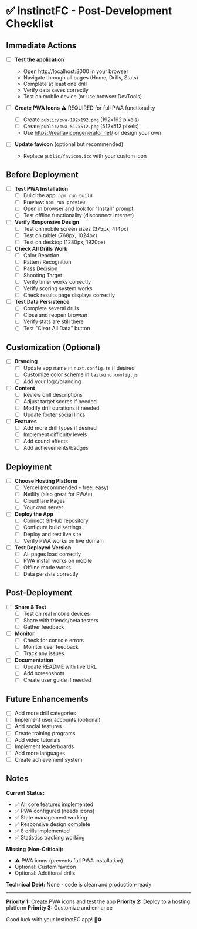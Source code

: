 # ✅ InstinctFC - Post-Development Checklist

## Immediate Actions

- [ ] **Test the application**
  - Open http://localhost:3000 in your browser
  - Navigate through all pages (Home, Drills, Stats)
  - Complete at least one drill
  - Verify data saves correctly
  - Test on mobile device (or use browser DevTools)

- [ ] **Create PWA Icons** ⚠️ REQUIRED for full PWA functionality
  - [ ] Create `public/pwa-192x192.png` (192x192 pixels)
  - [ ] Create `public/pwa-512x512.png` (512x512 pixels)
  - Use https://realfavicongenerator.net/ or design your own

- [ ] **Update favicon** (optional but recommended)
  - Replace `public/favicon.ico` with your custom icon

## Before Deployment

- [ ] **Test PWA Installation**
  - [ ] Build the app: `npm run build`
  - [ ] Preview: `npm run preview`
  - [ ] Open in browser and look for "Install" prompt
  - [ ] Test offline functionality (disconnect internet)

- [ ] **Verify Responsive Design**
  - [ ] Test on mobile screen sizes (375px, 414px)
  - [ ] Test on tablet (768px, 1024px)
  - [ ] Test on desktop (1280px, 1920px)

- [ ] **Check All Drills Work**
  - [ ] Color Reaction
  - [ ] Pattern Recognition
  - [ ] Pass Decision
  - [ ] Shooting Target
  - [ ] Verify timer works correctly
  - [ ] Verify scoring system works
  - [ ] Check results page displays correctly

- [ ] **Test Data Persistence**
  - [ ] Complete several drills
  - [ ] Close and reopen browser
  - [ ] Verify stats are still there
  - [ ] Test "Clear All Data" button

## Customization (Optional)

- [ ] **Branding**
  - [ ] Update app name in `nuxt.config.ts` if desired
  - [ ] Customize color scheme in `tailwind.config.js`
  - [ ] Add your logo/branding

- [ ] **Content**
  - [ ] Review drill descriptions
  - [ ] Adjust target scores if needed
  - [ ] Modify drill durations if needed
  - [ ] Update footer social links

- [ ] **Features**
  - [ ] Add more drill types if desired
  - [ ] Implement difficulty levels
  - [ ] Add sound effects
  - [ ] Add achievements/badges

## Deployment

- [ ] **Choose Hosting Platform**
  - [ ] Vercel (recommended - free, easy)
  - [ ] Netlify (also great for PWAs)
  - [ ] Cloudflare Pages
  - [ ] Your own server

- [ ] **Deploy the App**
  - [ ] Connect GitHub repository
  - [ ] Configure build settings
  - [ ] Deploy and test live site
  - [ ] Verify PWA works on live domain

- [ ] **Test Deployed Version**
  - [ ] All pages load correctly
  - [ ] PWA install works on mobile
  - [ ] Offline mode works
  - [ ] Data persists correctly

## Post-Deployment

- [ ] **Share & Test**
  - [ ] Test on real mobile devices
  - [ ] Share with friends/beta testers
  - [ ] Gather feedback

- [ ] **Monitor**
  - [ ] Check for console errors
  - [ ] Monitor user feedback
  - [ ] Track any issues

- [ ] **Documentation**
  - [ ] Update README with live URL
  - [ ] Add screenshots
  - [ ] Create user guide if needed

## Future Enhancements

- [ ] Add more drill categories
- [ ] Implement user accounts (optional)
- [ ] Add social features
- [ ] Create training programs
- [ ] Add video tutorials
- [ ] Implement leaderboards
- [ ] Add more languages
- [ ] Create achievement system

## Notes

**Current Status:**
- ✅ All core features implemented
- ✅ PWA configured (needs icons)
- ✅ State management working
- ✅ Responsive design complete
- ✅ 8 drills implemented
- ✅ Statistics tracking working

**Missing (Non-Critical):**
- ⚠️ PWA icons (prevents full PWA installation)
- Optional: Custom favicon
- Optional: Additional drills

**Technical Debt:**
None - code is clean and production-ready

---

**Priority 1:** Create PWA icons and test the app
**Priority 2:** Deploy to a hosting platform
**Priority 3:** Customize and enhance

Good luck with your InstinctFC app! 🚀⚽

